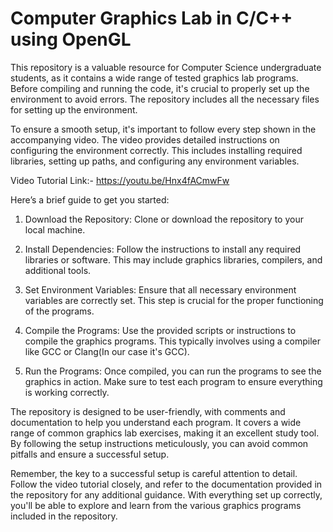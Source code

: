 # Computer Graphics Lab in C/C++ using OpenGL
This repository is a valuable resource for Computer Science undergraduate students, as it contains a wide range of tested graphics lab programs. Before compiling and running the code, it's crucial to properly set up the environment to avoid errors. The repository includes all the necessary files for setting up the environment.

To ensure a smooth setup, it's important to follow every step shown in the accompanying video. The video provides detailed instructions on configuring the environment correctly. This includes installing required libraries, setting up paths, and configuring any environment variables.

Video Tutorial Link:- https://youtu.be/Hnx4fACmwFw

Here’s a brief guide to get you started:

1. Download the Repository: Clone or download the repository to your local machine.

2. Install Dependencies: Follow the instructions to install any required libraries or software. This may include graphics libraries, compilers, and additional tools.

3. Set Environment Variables: Ensure that all necessary environment variables are correctly set. This step is crucial for the proper functioning of the programs.

4. Compile the Programs: Use the provided scripts or instructions to compile the graphics programs. This typically involves using a compiler like GCC or Clang(In our case it's GCC).

5. Run the Programs: Once compiled, you can run the programs to see the graphics in action. Make sure to test each program to ensure everything is working correctly.

The repository is designed to be user-friendly, with comments and documentation to help you understand each program. It covers a wide range of common graphics lab exercises, making it an excellent study tool. By following the setup instructions meticulously, you can avoid common pitfalls and ensure a successful setup.

Remember, the key to a successful setup is careful attention to detail. Follow the video tutorial closely, and refer to the documentation provided in the repository for any additional guidance. With everything set up correctly, you'll be able to explore and learn from the various graphics programs included in the repository.
